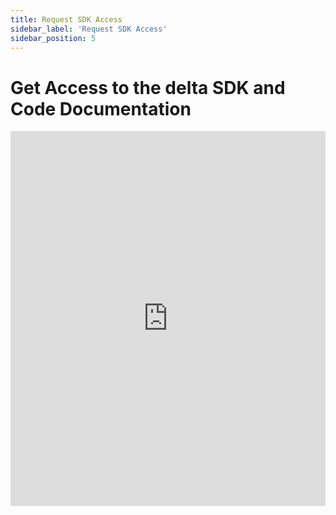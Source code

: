 ```yaml
---
title: Request SDK Access
sidebar_label: 'Request SDK Access'
sidebar_position: 5
---
```


# Get Access to the delta SDK and Code Documentation


<iframe
  src="https://form.typeform.com/to/ysIZQo3z"
  width="100%" 
  height="600px"
  frameBorder="0"
  marginHeight="0"
  marginWidth="0"
  title="delta SDK Access Request"
  style={{borderRadius: '8px', boxShadow: '0 4px 6px rgba(0, 0, 0, 0.1)'}}>
  Loading…
</iframe>

